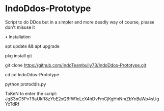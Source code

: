 # IndoDdos-Prototype
Script to do DDos but in a simpler and more deadly way of course, please don't misuse it

• Installation

apt update && apt upgrade

pkg install git

git clone https://github.com/indoTeambully73/IndoDdos-Prototype.git

cd cd IndoDdos-Prototype

python protoddls.py

ToKeN to enter the script:
JgS3nG5PvT9aUkR8zYbE2xQ6fW1oLcX4hDvFmCjKgHnNmZbYnBaWp4sUgYcTdRf
